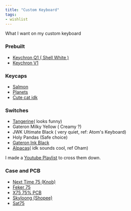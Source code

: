 ```yaml
---
title: "Custom Keyboard"
tags:
- wishlist
---
```


What I want on my custom keyboard

### Prebuilt
- [Keychron Q1 ( Shell White )](https://www.keychron.com/products/keychron-q1-qmk-custom-mechanical-keyboard?variant=39899009122393)
- [Keychron V1](https://www.keychron.com/products/keychron-v1-qmk-via-custom-mechanical-keyboard)
### Keycaps
- [Salmon](https://shopee.co.th/135-คีย์-Salmon-Keycap-MDA-Profile-PBT-Dye-Sub-เชิงกล-คีย์บอร์ด-Keycaps-i.502998302.13687096581?sp_atk=2ba6d836-1b7f-402e-9229-a69d3e875936&xptdk=2ba6d836-1b7f-402e-9229-a69d3e875936)
- [Planets](https://shopee.co.th/126-คีย์-Planet-Keycap-XDA-Profile-อะนิเมะ-PBT-DYE-SUB-แป้นพิมพ์แบบกลไก-Keycaps-i.502998302.15279187214?sp_atk=c946cd12-0e8d-4b71-b57a-e9d9286b293e&xptdk=c946cd12-0e8d-4b71-b57a-e9d9286b293e)
- [Cute cat idk](https://shopee.co.th/127-คีย์-Graffiti-Keycap-XDA-Profile-Doodle-อะนิเมะ-PBT-Dye-Sub-เชิงกล-คีย์บอร์ด-Keycaps-i.502998302.17847402201?sp_atk=48fe32ad-61c3-4b55-9b8c-0c284df4fdda&xptdk=48fe32ad-61c3-4b55-9b8c-0c284df4fdda)

### Switches
- [Tangerine](https://ilumkb.com/products/c3-tangerine-switch?_pos=1&_sid=eb72c65cd&_ss=r)( looks funny)
- Gateron Milky Yellow ( Creamy ?)
- JWK Ultimate Black ( very quiet, ref: Atom's Keyboard)
- Holy Pandas (Safe choice)
- [Gateron Ink Black](https://www.youtube.com/watch?v=yZhEwYqJabw)
- [Alpacas](https://ilumkb.com/products/alpaca-linears?_pos=1&_sid=ca4aad503&_ss=r)( idk sounds cool, ref Oham)

I made a [Youtube Playlist](https://www.youtube.com/playlist?list=PLRE2bmTCbJUZVjJ9zz9qzM2X1tIJVyIhU) to cross them down.

### Case and PCB
- [Next Time 75 (Knob)](https://shopee.co.th/Next-Time-75-%E0%B8%8A%E0%B8%B8%E0%B8%94%E0%B8%84%E0%B8%B5%E0%B8%A2%E0%B9%8C%E0%B8%9A%E0%B8%AD%E0%B8%A3%E0%B9%8C%E0%B8%94%E0%B9%80%E0%B8%A1%E0%B8%84%E0%B8%84%E0%B8%B2%E0%B8%99%E0%B8%B4%E0%B8%84%E0%B8%AD%E0%B8%A5-Type-C-%E0%B9%81%E0%B8%9A%E0%B8%9A%E0%B9%83%E0%B8%8A%E0%B9%89%E0%B8%AA%E0%B8%B2%E0%B8%A2-82-%E0%B8%84%E0%B8%B5%E0%B8%A2%E0%B9%8C-3Pin-5Pin-i.27124713.14781958175?sp_atk=672e88b5-c0c0-40cb-b055-573023687f70&xptdk=672e88b5-c0c0-40cb-b055-573023687f70)
- [Feker 75](https://shopee.co.th/pengchenli.th/12657925312)
- [X75 75% PCB](https://shopee.co.th/%E3%80%90%C4%94%C4%95%E3%80%91%E0%B8%8A%E0%B8%B8%E0%B8%94%E0%B8%84%E0%B8%B5%E0%B8%A2%E0%B9%8C%E0%B8%9A%E0%B8%AD%E0%B8%A3%E0%B9%8C%E0%B8%94%E0%B8%9B%E0%B8%B0%E0%B9%80%E0%B8%81%E0%B9%87%E0%B8%99-X75-75-PCB-%E0%B8%AA%E0%B8%A7%E0%B8%B4%E0%B8%95%E0%B8%8A%E0%B9%8C%E0%B9%84%E0%B8%9F%E0%B9%80%E0%B8%AD%E0%B8%9F%E0%B9%80%E0%B8%9F%E0%B8%84-RGB-led-type-c-Next-Time-75-i.805120658.18216990821?sp_atk=47794d46-ec01-46c6-808d-1c0671380eef&xptdk=47794d46-ec01-46c6-808d-1c0671380eef)
- [Skyloong (Shopee)](https://shopee.co.th/คีย์บอร์ด-Skyloong-GK84XS-GK84-GK-ปุ่ม-ขนาด-75-Hotswap-Bluetooth-เคสพลาสติก-i.17216515.13750645009?sp_atk=c169fcc8-5af0-4280-b88e-c74e00f12fad&xptdk=c169fcc8-5af0-4280-b88e-c74e00f12fad)
- [Sat75](https://shopee.co.th/คีย์บอร์ด-Skyloong-GK84XS-GK84-GK-ปุ่ม-ขนาด-75-Hotswap-Bluetooth-เคสพลาสติก-i.17216515.13750645009?sp_atk=c169fcc8-5af0-4280-b88e-c74e00f12fad&xptdk=c169fcc8-5af0-4280-b88e-c74e00f12fad)
